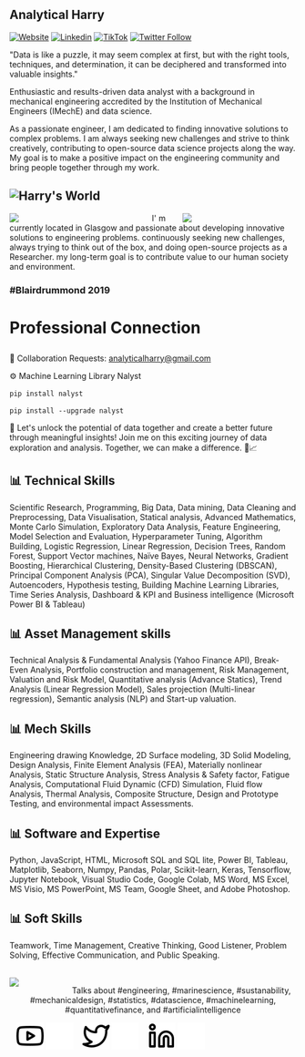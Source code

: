 
Analytical Harry
---

[![Website](https://img.shields.io/website?label=Youtube&style=for-the-badge&url=https://www.youtube.com/@AnalyticalHarry)](https://www.youtube.com/@AnalyticalHarry)   [![Linkedin](https://img.shields.io/website?label=Linkedin&style=for-the-badge&url=https://www.linkedin.com/in/thapahemant/)](https://www.linkedin.com/in/thapahemant/)
[![TikTok](https://img.shields.io/badge/@AnalyticalHarry-%23FF0000?style=for-the-badge&logo=tiktok&logoColor=white)](https://www.tiktok.com/@analyticalharry) [![Twitter Follow](https://img.shields.io/twitter/follow/AnalyticalHarry?color=1DA1F2&logo=twitter&style=for-the-badge)](https://twitter.com/AnalyticalHarry)     


<p align="leftr"> "Data is like a puzzle, it may seem complex at first, but with the right tools, techniques, and determination, it can be deciphered and transformed into valuable insights."

Enthusiastic and results-driven data analyst with a background in mechanical engineering accredited by the Institution of Mechanical Engineers (IMechE) and data science.
  
As a passionate engineer, I am dedicated to finding innovative solutions to complex problems. I am always seeking new challenges and strive to think creatively, contributing to open-source data science projects along the way. My goal is to make a positive impact on the engineering community and bring people together through my work. 
  

![Harry's World](https://raw.githubusercontent.com/harryworlds/harryworlds/main/glasgow.jpg)
---

<img width="250" align='left' src="https://github.com/harryworlds/harryworlds/blob/main/park.jpg">
  
<img width="200" align='right' src="https://github.com/harryworlds/harryworlds/blob/main/glasgow.png">
I' m currently located in Glasgow and passionate about developing innovative solutions to engineering problems. continuously seeking new challenges, always trying to think out of the box, and doing open-source projects as a Researcher. my long-term goal is to contribute value to our human society and environment. 
<br />

### #Blairdrummond 2019
# <p aligh="center"> Professional Connection </p>


🤝 Collaboration Requests: analyticalharry@gmail.com

⚙️ Machine Learning Library Nalyst
```text
pip install nalyst
```
```text
pip install --upgrade nalyst
```
🔑 Let's unlock the potential of data together and create a better future through meaningful insights! Join me on this exciting journey of data exploration and analysis. Together, we can make a difference. 🌟📈
<br />

## 📊 Technical Skills
Scientific Research, Programming, Big Data, Data mining, Data Cleaning and Preprocessing, Data Visualisation, Statical analysis, Advanced Mathematics, Monte Carlo Simulation, Exploratory Data Analysis, Feature Engineering, Model Selection and Evaluation, Hyperparameter Tuning, Algorithm Building, Logistic Regression, Linear Regression, Decision Trees, Random Forest, Support Vector machines, Naïve Bayes, Neural Networks, Gradient Boosting, Hierarchical Clustering, Density-Based Clustering (DBSCAN), Principal Component Analysis (PCA), Singular Value Decomposition (SVD), Autoencoders, Hypothesis testing, Building Machine Learning Libraries, Time Series Analysis, Dashboard & KPI and Business intelligence (Microsoft Power BI & Tableau)

## 📊 Asset Management skills
Technical Analysis & Fundamental Analysis (Yahoo Finance API), Break-Even Analysis, Portfolio construction and management, Risk Management, Valuation and Risk Model, Quantitative analysis (Advance Statics), Trend Analysis (Linear Regression Model), Sales projection (Multi-linear regression), Semantic analysis (NLP) and Start-up valuation. 

## 📊 Mech Skills
Engineering drawing Knowledge, 2D Surface modeling, 3D Solid Modeling, Design Analysis, Finite Element Analysis (FEA), 
Materially nonlinear Analysis, Static Structure Analysis, Stress Analysis & Safety factor, Fatigue Analysis, 
Computational Fluid Dynamic (CFD) Simulation, Fluid flow Analysis, Thermal Analysis, Composite Structure, 
Design and Prototype Testing, and environmental impact Assessments.

## 📊 Software and Expertise
Python, JavaScript, HTML, Microsoft SQL and SQL lite, Power BI, Tableau, Matplotlib, Seaborn, Numpy, Pandas, Polar, Scikit-learn, Keras, Tensorflow, Jupyter Notebook, Visual Studio Code, Google Colab, MS Word, MS Excel, MS Visio, MS PowerPoint, MS Team, Google Sheet, and Adobe Photoshop.

## 📊 Soft Skills
Teamwork, Time Management, Creative Thinking, Good Listener, Problem Solving, Effective Communication, and Public Speaking.

<br />

<img width="100" align='left' src="https://i.giphy.com/media/MT5UUV1d4CXE2A37Dg/giphy.webp">

<p align="center">Talks about #engineering, #marinescience, #sustanability, #mechanicaldesign, #statistics, #datascience, #machinelearning, #quantitativefinance, and #artificialintelligence

&nbsp;&nbsp;
[![website](./img/youtube-light.svg)](https://www.youtube.com/channel/UCvMhAaE-L3rwkXUf4BnIhuQ#gh-light-mode-only)
[![website](./img/youtube-dark.svg)](https://www.youtube.com/channel/UCvMhAaE-L3rwkXUf4BnIhuQ#gh-dark-mode-only)
&nbsp;&nbsp;
[![website](./img/twitter-light.svg)](https://twitter.com/whoisthapa#gh-light-mode-only)
[![website](./img/twitter-dark.svg)](https://twitter.com/whoisthapa#gh-dark-mode-only)
&nbsp;&nbsp;
[![website](./img/linkedin-light.svg)](https://www.linkedin.com/in/thapahemant/#gh-light-mode-only)
[![website](./img/linkedin-dark.svg)](https://www.linkedin.com/in/thapahemant/#gh-dark-mode-only)
&nbsp;&nbsp;
